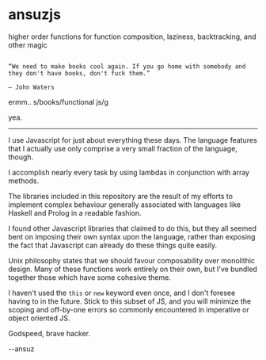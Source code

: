 ansuzjs
=======

higher order functions for function composition, laziness, backtracking, and other magic

```quote

“We need to make books cool again. If you go home with somebody and they don't have books, don't fuck them.”

― John Waters 
```

ermm.. s/books/functional js/g

yea.

***************

I use Javascript for just about everything these days. The language features that I actually use only comprise a very small fraction of the language, though.

I accomplish nearly every task by using lambdas in conjunction with array methods.

The libraries included in this repository are the result of my efforts to implement complex behaviour generally associated with languages like Haskell and Prolog in a readable fashion. 

I found other Javascript libraries that claimed to do this, but they all seemed bent on imposing their own syntax upon the language, rather than exposing the fact that Javascript can already do these things quite easily.

Unix philosophy states that we should favour composability over monolithic design. Many of these functions work entirely on their own, but I've bundled together those which have some cohesive theme.

I haven't used the `this` or `new` keyword even once, and I don't foresee having to in the future. Stick to this subset of JS, and you will minimize the scoping and off-by-one errors so commonly encountered in imperative or object oriented JS.

Godspeed, brave hacker.


--ansuz
